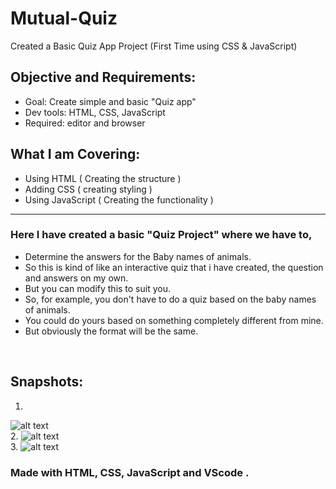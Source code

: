 # Mutual-Quiz
Created a Basic Quiz App Project (First Time using CSS & JavaScript)

## Objective and Requirements:
 - Goal: Create simple and basic "Quiz app"
 - Dev tools: HTML, CSS, JavaScript
 - Required: editor and browser

##  What I am Covering:
 - Using HTML ( Creating the structure ) 
 - Adding CSS ( creating styling )
 - Using JavaScript ( Creating the functionality )
<hr>

### Here I have created a basic "Quiz Project" where we have to,
- Determine the answers for the Baby names of animals.
- So this is kind of like an interactive quiz that i have created, the question and answers on my own.
- But you can modify this to suit you.
- So, for example, you don't have to do a quiz based on the baby names of animals.
- You could do yours based on something completely different from mine.
- But obviously the format will be the same.

<br />

## Snapshots:
1.
![alt text](https://github.com/ayush-sleeping/Mutual-Quiz/blob/main/Screenshot/Output%201.png)
<br />
2.
![alt text](https://github.com/ayush-sleeping/Mutual-Quiz/blob/main/Screenshot/Output%202.png)
<br />
3.
![alt text](https://github.com/ayush-sleeping/Mutual-Quiz/blob/main/Screenshot/Output%203.png)
<br />


### Made with HTML, CSS, JavaScript and VScode .



